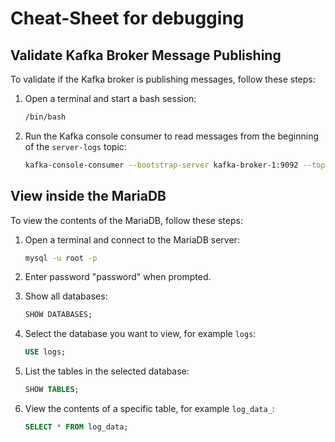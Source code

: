 # Cheat-Sheet for debugging
## Validate Kafka Broker Message Publishing

To validate if the Kafka broker is publishing messages, follow these steps:

1. Open a terminal and start a bash session:
    ```sh
    /bin/bash
    ```

2. Run the Kafka console consumer to read messages from the beginning of the `server-logs` topic:
    ```sh
    kafka-console-consumer --bootstrap-server kafka-broker-1:9092 --topic server-logs --from-beginning
    ```

## View inside the MariaDB

To view the contents of the MariaDB, follow these steps:

1. Open a terminal and connect to the MariaDB server:
    ```sh
    mysql -u root -p
    ```

2. Enter password "password" when prompted.

3. Show all databases:
    ```sql
    SHOW DATABASES;
    ```

4. Select the database you want to view, for example `logs`:
    ```sql
    USE logs;
    ```

5. List the tables in the selected database:
    ```sql
    SHOW TABLES;
    ```

6. View the contents of a specific table, for example `log_data_`:
    ```sql
    SELECT * FROM log_data;
    ```